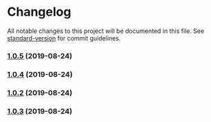 # Changelog

All notable changes to this project will be documented in this file. See [standard-version](https://github.com/conventional-changelog/standard-version) for commit guidelines.

### [1.0.5](https://github.com/handipriyono/simple-number-generator/compare/v1.0.4...v1.0.5) (2019-08-24)

### [1.0.4](https://github.com/handipriyono/simple-number-generator/compare/v1.0.3...v1.0.4) (2019-08-24)

### [1.0.2](https://github.com/handipriyono/simple-number-generator/compare/v1.0.1...v1.0.2) (2019-08-24)

### [1.0.3](https://github.com/handipriyono/simple-number-generator/compare/v1.0.1...v1.0.3) (2019-08-24)
